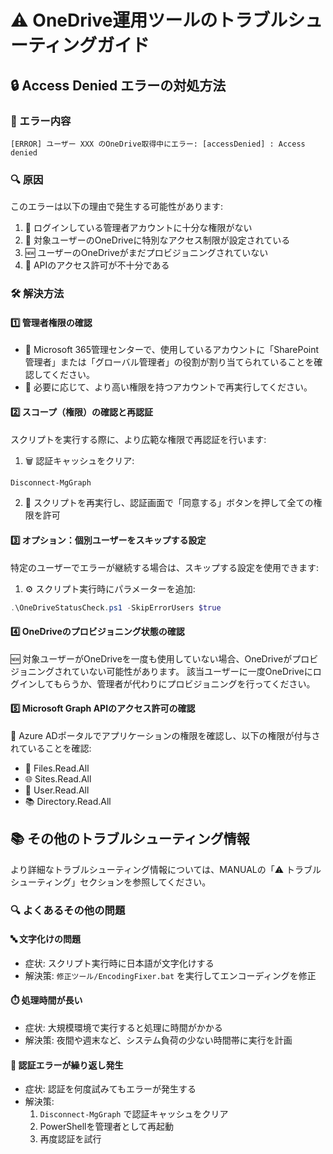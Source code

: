 # ⚠️ OneDrive運用ツールのトラブルシューティングガイド

## 🔒 Access Denied エラーの対処方法

### 🚫 エラー内容
```
[ERROR] ユーザー XXX のOneDrive取得中にエラー: [accessDenied] : Access denied
```

### 🔍 原因
このエラーは以下の理由で発生する可能性があります:

1. 👑 ログインしている管理者アカウントに十分な権限がない
2. 🔐 対象ユーザーのOneDriveに特別なアクセス制限が設定されている
3. 🆕 ユーザーのOneDriveがまだプロビジョニングされていない
4. 🔑 APIのアクセス許可が不十分である

### 🛠️ 解決方法

#### 1️⃣ 管理者権限の確認
- 👑 Microsoft 365管理センターで、使用しているアカウントに「SharePoint管理者」または「グローバル管理者」の役割が割り当てられていることを確認してください。
- 🔄 必要に応じて、より高い権限を持つアカウントで再実行してください。

#### 2️⃣ スコープ（権限）の確認と再認証
スクリプトを実行する際に、より広範な権限で再認証を行います:

1. 🗑️ 認証キャッシュをクリア:
```powershell
Disconnect-MgGraph
```

2. 🔄 スクリプトを再実行し、認証画面で「同意する」ボタンを押して全ての権限を許可

#### 3️⃣ オプション：個別ユーザーをスキップする設定
特定のユーザーでエラーが継続する場合は、スキップする設定を使用できます:
1. ⚙️ スクリプト実行時にパラメーターを追加:
```powershell
.\OneDriveStatusCheck.ps1 -SkipErrorUsers $true
```

#### 4️⃣ OneDriveのプロビジョニング状態の確認
🆕 対象ユーザーがOneDriveを一度も使用していない場合、OneDriveがプロビジョニングされていない可能性があります。
該当ユーザーに一度OneDriveにログインしてもらうか、管理者が代わりにプロビジョニングを行ってください。

#### 5️⃣ Microsoft Graph APIのアクセス許可の確認
🔐 Azure ADポータルでアプリケーションの権限を確認し、以下の権限が付与されていることを確認:
- 📂 Files.Read.All
- 🌐 Sites.Read.All
- 👥 User.Read.All
- 📚 Directory.Read.All

## 📚 その他のトラブルシューティング情報

より詳細なトラブルシューティング情報については、MANUALの「⚠️ トラブルシューティング」セクションを参照してください。

### 🔍 よくあるその他の問題

#### 🔤 文字化けの問題
- 症状: スクリプト実行時に日本語が文字化けする
- 解決策: `修正ツール/EncodingFixer.bat` を実行してエンコーディングを修正

#### ⏱️ 処理時間が長い
- 症状: 大規模環境で実行すると処理に時間がかかる
- 解決策: 夜間や週末など、システム負荷の少ない時間帯に実行を計画

#### 🔄 認証エラーが繰り返し発生
- 症状: 認証を何度試みてもエラーが発生する
- 解決策: 
  1. `Disconnect-MgGraph` で認証キャッシュをクリア
  2. PowerShellを管理者として再起動
  3. 再度認証を試行
